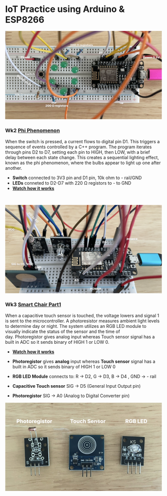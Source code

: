 # IoT Practice using Arduino & ESP8266

![Phi](/assets/images/phi-project.jpg)
### Wk2 [Phi Phenomenon](phi.ino)

When the switch is pressed, a current flows to digital pin D1. This triggers a sequence of events controlled by a C++ program. The program iterates through pins D2 to D7, setting each pin to HIGH, then LOW, with a brief delay between each state change. This creates a sequential lighting effect, known as the phi phenomenon, where the bulbs appear to light up one after another.

- **Switch** connected to 3V3 pin and D1 pin,  10k ohm to  - rail/GND
- **LEDs** conneted to D2-D7 with 220 Ω registors to - to GND 
- **[ Watch how it works](https://www.instagram.com/reel/DBlvbXcuKN-/?utm_source=ig_web_copy_link&igsh=MzRlODBiNWFlZA==)** 


<br>

![SmartChair1](/assets/images/smart-chair-p1.jpg)
### Wk3 [Smart Chair Part1](smart_chair_part1.ino)
When a capacitive touch sensor is touched,  the voltage lowers and signal 1 is sent to the microcontroller. A photoresistor measures ambient light levels to determine day or night. The system utilizes an RGB LED module to visually indicate the status of the sensor and the time of day. Photoregistor gives analog input whereas Touch sensor signal has a built in ADC so it sends binary of HIGH 1 or LOW 0.

- **[ Watch how it works](https://www.instagram.com/reel/DBuHycwy5vY/?utm_source=ig_web_copy_link&igsh=MzRlODBiNWFlZA==)** 
- **Photoregistor** gives **analog** input whereas **Touch sensor** signal has a built in ADC so it sends binary of HIGH 1 or LOW 0

- **RGB LED Module** connects to: R -> D2, G -> D3, B -> D4 , GND -> - rail 
- **Capacitive Touch sensor** SIG -> D5 (General Input Output pin) 
- **Photoregistor** SIG -> A0 (Analog to Digital Converter pin)


![SmartChair1Parts](/assets/images/smart-chair-p1-parts.jpg)




